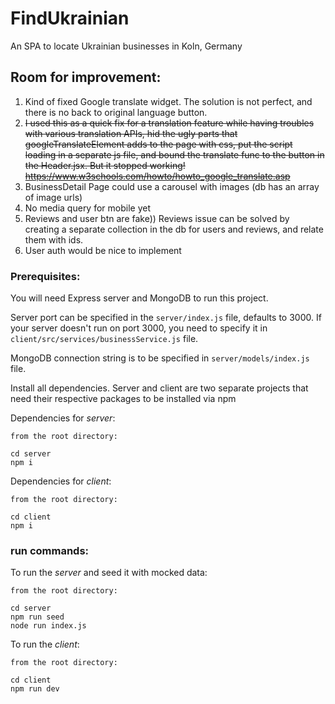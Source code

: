 # FindUkrainian

An SPA to locate Ukrainian businesses in Koln, Germany

## Room for improvement:

1. Kind of fixed Google translate widget. The solution is not perfect, and there is no back to original language button.
1. ~~I used this as a quick fix for a translation feature while having troubles with various translation APIs, hid the ugly parts that googleTranslateElement adds to the page with css, put the script loading in a separate js file, and bound the translate func to the button in the Header.jsx. But it stopped working! https://www.w3schools.com/howto/howto_google_translate.asp~~
1. BusinessDetail Page could use a carousel with images (db has an array of image urls)
1. No media query for mobile yet
1. Reviews and user btn are fake)) Reviews issue can be solved by creating a separate collection in the db for users and reviews, and relate them with ids.
1. User auth would be nice to implement

### Prerequisites:

You will need Express server and MongoDB to run this project.

Server port can be specified in the `server/index.js` file, defaults to 3000. If your server doesn't run on port 3000, you need to specify it in `client/src/services/businessService.js` file.

MongoDB connection string is to be specified in `server/models/index.js` file.

Install all dependencies. Server and client are two separate projects that need their respective packages to be installed via npm

Dependencies for _server_:

```
from the root directory:

cd server
npm i
```

Dependencies for _client_:

```
from the root directory:

cd client
npm i
```

### run commands:

To run the _server_ and seed it with mocked data:

```
from the root directory:

cd server
npm run seed
node run index.js

```

To run the _client_:

```
from the root directory:

cd client
npm run dev
```
